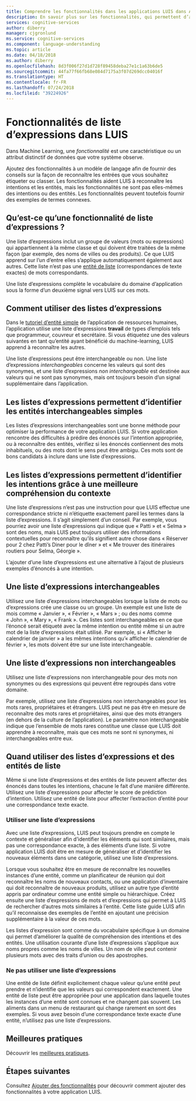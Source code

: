 ```yaml
---
title: Comprendre les fonctionnalités dans les applications LUIS dans Azure | Microsoft Docs
description: En savoir plus sur les fonctionnalités, qui permettent d’améliorer la performance d’une application LUIS. Les fonctionnalités incluent des listes d’expression et des modèles pour la reconnaissance des expressions régulières.
services: cognitive-services
author: diberry
manager: cjgronlund
ms.service: cognitive-services
ms.component: language-understanding
ms.topic: article
ms.date: 04/18/2018
ms.author: diberry
ms.openlocfilehash: 8d3f006f27d1d728f89458deba27e1c1a63b6de5
ms.sourcegitcommit: 44fa77f66fb68e084d7175a3f07d269dcc04016f
ms.translationtype: HT
ms.contentlocale: fr-FR
ms.lasthandoff: 07/24/2018
ms.locfileid: "39224926"
---
```

# <a name="phrase-list-features-in-luis"></a>Fonctionnalités de liste d’expressions dans LUIS

Dans Machine Learning, une *fonctionnalité* est une caractéristique ou un attribut distinctif de données que votre système observe. 

Ajoutez des fonctionnalités à un modèle de langage afin de fournir des conseils sur la façon de reconnaître les entrées que vous souhaitez étiqueter ou classer. Les fonctionnalités aident LUIS à reconnaître les intentions et les entités, mais les fonctionnalités ne sont pas elles-mêmes des intentions ou des entités. Les fonctionnalités peuvent toutefois fournir des exemples de termes connexes.  

## <a name="what-is-a-phrase-list-feature"></a>Qu’est-ce qu’une fonctionnalité de liste d’expressions ?
Une liste d’expressions inclut un groupe de valeurs (mots ou expressions) qui appartiennent à la même classe et qui doivent être traitées de la même façon (par exemple, des noms de villes ou des produits). Ce que LUIS apprend sur l’un d’entre elles s’applique automatiquement également aux autres. Cette liste n’est pas une [entité de liste](luis-concept-entity-types.md#types-of-entities) (correspondances de texte exactes) de mots correspondants.

Une liste d’expressions complète le vocabulaire du domaine d’application sous la forme d’un deuxième signal vers LUIS sur ces mots.

## <a name="how-to-use-phrase-lists"></a>Comment utiliser des listes d’expressions
Dans le [tutoriel d’entité simple](luis-quickstart-primary-and-secondary-data.md) de l’application de ressources humaines, l’application utilise une liste d’expressions **travail** de types d’emplois tels que programmeur, couvreur et secrétaire. Si vous étiquetez une des valeurs suivantes en tant qu’entité ayant bénéficié du machine-learning, LUIS apprend à reconnaître les autres. 

Une liste d’expressions peut être interchangeable ou non. Une liste d’expressions *interchangeables* concerne les valeurs qui sont des synonymes, et une liste d’expressions *non interchangeable* est destinée aux valeurs qui ne sont pas synonymes, mais ont toujours besoin d’un signal supplémentaire dans l’application. 

<a name="phrase-lists-help-identify-simple-exchangeable-entities"></a>
## <a name="phrase-lists-help-identify-simple-interchangeable-entities"></a>Les listes d’expressions permettent d’identifier les entités interchangeables simples
Les listes d’expressions interchangeables sont une bonne méthode pour optimiser la performance de votre application LUIS. Si votre application rencontre des difficultés à prédire des énoncés sur l’intention appropriée, ou à reconnaître des entités, vérifiez si les énoncés contiennent des mots inhabituels, ou des mots dont le sens peut être ambigu. Ces mots sont de bons candidats à inclure dans une liste d’expressions.

## <a name="phrase-lists-help-identify-intents-by-better-understanding-context"></a>Les listes d’expressions permettent d’identifier les intentions grâce à une meilleure compréhension du contexte
Une liste d’expressions n’est pas une instruction pour que LUIS effectue une correspondance stricte ni n’étiquette exactement pareil les termes dans la liste d’expressions. Il s’agit simplement d’un conseil. Par exemple, vous pourriez avoir une liste d’expressions qui indique que « Patti » et « Selma » sont des noms, mais LUIS peut toujours utiliser des informations contextuelles pour reconnaître qu’ils signifient autre chose dans « Réserver pour 2 chez Patti’s Diner pour le dîner » et « Me trouver des itinéraires routiers pour Selma, Géorgie ». 

L’ajouter d’une liste d’expressions est une alternative à l’ajout de plusieurs exemples d’énoncés à une intention. 

## <a name="an-interchangeable-phrase-list"></a>Une liste d’expressions interchangeables
Utilisez une liste d’expressions interchangeables lorsque la liste de mots ou d’expressions crée une classe ou un groupe. Un exemple est une liste de mois comme « Janvier », « Février », « Mars » ; ou des noms comme « John », « Mary », « Frank ».  Ces listes sont interchangeables en ce que l’énoncé serait étiqueté avec la même intention ou entité même si un autre mot de la liste d’expressions était utilisé. Par exemple, si « Afficher le calendrier de janvier » a les mêmes intentions qu’« afficher le calendrier de février », les mots doivent être sur une liste interchangeable. 

## <a name="a-non-interchangeable-phrase-list"></a>Une liste d’expressions non interchangeables
Utilisez une liste d’expressions non interchangeable pour des mots non synonymes ou des expressions qui peuvent être regroupés dans votre domaine. 

Par exemple, utilisez une liste d’expressions non interchangeables pour les mots rares, propriétaires et étrangers. LUIS peut ne pas être en mesure de reconnaître des mots rares et propriétaires, ainsi que des mots étrangers (en dehors de la culture de l’application). Le paramètre non interchangeable indique que l’ensemble de mots rares constitue une classe que LUIS doit apprendre à reconnaître, mais que ces mots ne sont ni synonymes, ni interchangeables entre eux.

## <a name="when-to-use-phrase-lists-versus-list-entities"></a>Quand utiliser des listes d’expressions et des entités de liste
Même si une liste d’expressions et des entités de liste peuvent affecter des énoncés dans toutes les intentions, chacune le fait d’une manière différente. Utilisez une liste d’expressions pour affecter le score de prédiction d’intention. Utilisez une entité de liste pour affecter l’extraction d’entité pour une correspondance texte exacte. 

### <a name="use-a-phrase-list"></a>Utiliser une liste d’expressions
Avec une liste d’expressions, LUIS peut toujours prendre en compte le contexte et généraliser afin d’identifier les éléments qui sont similaires, mais pas une correspondance exacte, à des éléments d’une liste. Si votre application LUIS doit être en mesure de généraliser et d’identifier les nouveaux éléments dans une catégorie, utilisez une liste d’expressions. 

Lorsque vous souhaitez être en mesure de reconnaître les nouvelles instances d’une entité, comme un planificateur de réunion qui doit reconnaître les noms de nouveaux contacts, ou une application d’inventaire qui doit reconnaître de nouveaux produits, utilisez un autre type d’entité appris par ordinateur comme une entité simple ou hiérarchique. Créez ensuite une liste d’expressions de mots et d’expressions qui permet à LUIS de rechercher d’autres mots similaires à l’entité. Cette liste guide LUIS afin qu’il reconnaisse des exemples de l’entité en ajoutant une précision supplémentaire à la valeur de ces mots. 

Les listes d’expression sont comme du vocabulaire spécifique à un domaine qui permet d’améliorer la qualité de compréhension des intentions et des entités. Une utilisation courante d’une liste d’expressions s’applique aux noms propres comme les noms de villes. Un nom de ville peut contenir plusieurs mots avec des traits d’union ou des apostrophes.
 
### <a name="dont-use-a-phrase-list"></a>Ne pas utiliser une liste d’expressions 
Une entité de liste définit explicitement chaque valeur qu’une entité peut prendre et n’identifie que les valeurs qui correspondent exactement. Une entité de liste peut être appropriée pour une application dans laquelle toutes les instances d’une entité sont connues et ne changent pas souvent. Les aliments dans un menu de restaurant qui change rarement en sont des exemples. Si vous avez besoin d’une correspondance texte exacte d’une entité, n’utilisez pas une liste d’expressions. 

## <a name="best-practices"></a>Meilleures pratiques
Découvrir les [meilleures pratiques](luis-concept-best-practices.md).

## <a name="next-steps"></a>Étapes suivantes

Consultez [Ajouter des fonctionnalités](luis-how-to-add-features.md) pour découvrir comment ajouter des fonctionnalités à votre application LUIS.
